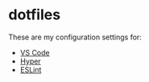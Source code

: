 # dotfiles

These are my configuration settings for:
* [VS Code](https://code.visualstudio.com)
* [Hyper](https://hyper.is)
* [ESLint](https://eslint.org)
